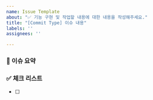 ```yaml
---
name: Issue Template
about: "✅ 기능 구현 및 작업할 내용에 대한 내용을 작성해주세요."
title: "[Commit Type] 이슈 내용"
labels: ''
assignees: ''

---
```


<!-- Feature 템플릿 -->

### 👻 이슈 요약

<!-- 이슈에 대한 내용을 간략하게 기술합니다 -->

### ✅ 체크 리스트

<!-- 체크 리스트 타입으로 할 일을 분류합니다 -->

- [ ]

